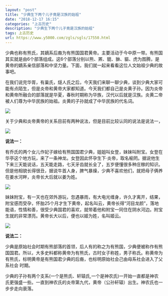 ```yaml
---
layout: "post"
title: "少典生下两个儿子竟是汉族的始祖"
date: "2018-12-17 16:15"
categories: "上古历史"
description: "少典生下两个儿子竟是汉族的始祖"
tags: 上古历史
url: https://www.y5000.com/zgls/sgls/17550.html
---
```






少典也称有熊氏，其嫡系后裔为有熊国国君黄帝。主要活动于今中原一带。有熊国其实就是由6个部落组成。这6个部落分别以熊、罴、貔、貅、貙、虎为图腾，是黄帝的嫡系亲信部落和中坚力量。下面，我们就一起来看看这位人文始祖少典的故事吧。

在我们说完华胥，有巢氏，燧人氏之后，今天我们来聊一聊少典，谈到少典大家可能有点陌生，但是炎帝和黄帝大家都知道。今天我们都自己是炎黄子孙。因为炎帝和黄帝所融合的部落就是华夏，春秋时期称为华族，汉代以后就是汉族。炎黄二帝被人们尊为中华民族的始祖。炎黄的子孙就成了中华民族的代名词。

![](https://img.y5000.com/uploads/allimg/170321/0926032C8-0.jpg)

关于少典和炎帝黄帝的关系目前有两种说法，但是目前比较认同的说法是说法一，

![](https://img.y5000.com/uploads/allimg/170321/0926036010-1.jpg)

**说法一：**

有乔氏的两个女儿作妃子嫁给有熊国国君少典，姐姐叫女登，妹妹叫附宝。女登在华亭这个地方玩，来了一条神龙。女登因此怀孕生下·炎帝，取名榆罔。据说他生下来三天能说话，五天能走路，七天牙齿就长全了，五岁便懂很多种庄稼的知识。但是他相貌长得很丑，据说牛首人身，脾气暴燥，少典不喜欢他们，就把母子俩养在姜水河畔，炎帝长大后就以姜为姓。

![](https://img.y5000.com/uploads/allimg/170321/0926033401-2.jpg)

妹妹附宝，有一天也在郊外游玩，忽遇暴雨，有大电光缠身，许久才离开，结果，附宝感而受孕，怀胎25个月才生下黄帝，起名叫云，黄帝长得“河目龙颜”，落地能语，性情和善，很受少典国君的喜欢，就带着他和附宝一同住在阴水河边。附宝生就的非常漂亮。黄帝长大以后，便也以姬为姓，名叫姬云。

![](https://img.y5000.com/uploads/allimg/170321/0926031052-3.jpg)

**说法二：**

少典是原始社会时期有熊部落的首领，后人有的称之为有熊国，少典便被称作有熊国国君。所以，大多史料都称黄帝为有熊氏，古时女子称姓，男子称氏。称黄帝为有熊氏，标明黄帝是有熊国君少典的后裔，也标明原始社会己由母系社会进入了父系社会
时期。

少典的子孙有两个支系(一个是熊氏、轩辕氏,一个是神农氏)一开始一直都是神农氏更强盛一些。一直到神农氏的炎帝第九代，黄帝（公孙轩辕）出生。神农氏也一步步走向衰落。
